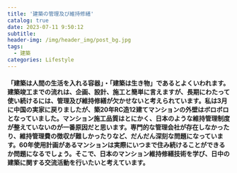 ```yaml
---
title: '建築の管理及び維持修繕'
catalog: true
date: 2023-07-11 9:50:12
subtitle:
header-img: /img/header_img/post_bg.jpg
tags: 
  - 建築
categories: Lifestyle
---
```


#### 「建築は人間の生活を入れる容器｣・「建築は生き物」であるとよくいわれます。建築竣工までの流れは、企画、設計、施工と簡単に言えますが、長期にわたって使い続けるには、管理及び維持修繕が欠かせないと考えられています。私は3月に中国の実家に戻りましたが、築20年RC造12建てマンションの外壁はボロボロとなっていました。マンション施工品質はとにかく、日本のような維持管理制度が整えていないのが一番原因だと思います。専門的な管理会社が存在しなかったり、維持管理費の徴収が難しかったりなど、だんだん深刻な問題になっています。60年使用計画があるマンションは実際にいつまで住み続けることができるか問題になるでしょう。そこで、日本のマンション維持修繕技術を学び、日中の建築に関する交流活動を行いたいと考えています。

